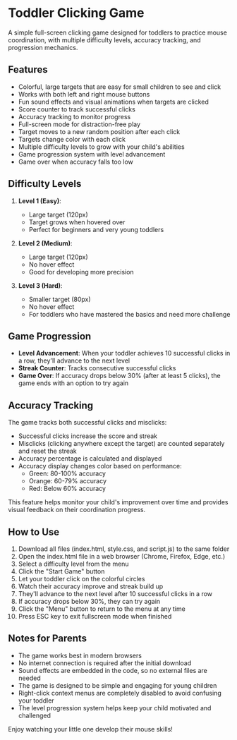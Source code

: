 # Toddler Clicking Game

A simple full-screen clicking game designed for toddlers to practice mouse coordination, with multiple difficulty levels, accuracy tracking, and progression mechanics.

## Features

- Colorful, large targets that are easy for small children to see and click
- Works with both left and right mouse buttons
- Fun sound effects and visual animations when targets are clicked
- Score counter to track successful clicks
- Accuracy tracking to monitor progress
- Full-screen mode for distraction-free play
- Target moves to a new random position after each click
- Targets change color with each click
- Multiple difficulty levels to grow with your child's abilities
- Game progression system with level advancement
- Game over when accuracy falls too low

## Difficulty Levels

1. **Level 1 (Easy)**: 
   - Large target (120px)
   - Target grows when hovered over
   - Perfect for beginners and very young toddlers

2. **Level 2 (Medium)**:
   - Large target (120px)
   - No hover effect
   - Good for developing more precision

3. **Level 3 (Hard)**:
   - Smaller target (80px)
   - No hover effect
   - For toddlers who have mastered the basics and need more challenge

## Game Progression

- **Level Advancement**: When your toddler achieves 10 successful clicks in a row, they'll advance to the next level
- **Streak Counter**: Tracks consecutive successful clicks
- **Game Over**: If accuracy drops below 30% (after at least 5 clicks), the game ends with an option to try again

## Accuracy Tracking

The game tracks both successful clicks and misclicks:
- Successful clicks increase the score and streak
- Misclicks (clicking anywhere except the target) are counted separately and reset the streak
- Accuracy percentage is calculated and displayed
- Accuracy display changes color based on performance:
  - Green: 80-100% accuracy
  - Orange: 60-79% accuracy
  - Red: Below 60% accuracy

This feature helps monitor your child's improvement over time and provides visual feedback on their coordination progress.

## How to Use

1. Download all files (index.html, style.css, and script.js) to the same folder
2. Open the index.html file in a web browser (Chrome, Firefox, Edge, etc.)
3. Select a difficulty level from the menu
4. Click the "Start Game" button
5. Let your toddler click on the colorful circles
6. Watch their accuracy improve and streak build up
7. They'll advance to the next level after 10 successful clicks in a row
8. If accuracy drops below 30%, they can try again
9. Click the "Menu" button to return to the menu at any time
10. Press ESC key to exit fullscreen mode when finished

## Notes for Parents

- The game works best in modern browsers
- No internet connection is required after the initial download
- Sound effects are embedded in the code, so no external files are needed
- The game is designed to be simple and engaging for young children
- Right-click context menus are completely disabled to avoid confusing your toddler
- The level progression system helps keep your child motivated and challenged

Enjoy watching your little one develop their mouse skills! 